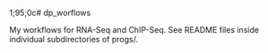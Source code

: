 
1;95;0c# dp_worflows

My workflows for RNA-Seq and ChIP-Seq. See README files inside individual subdirectories of progs/.
